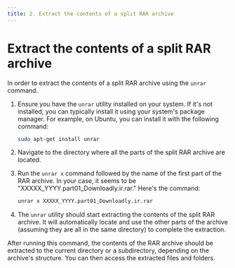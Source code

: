 ```yaml
---
title: 2. Extract the contents of a split RAR archive
---
```

# Extract the contents of a split RAR archive

In order  to extract the contents of a split RAR archive using the `unrar` command. 

1. Ensure you have the `unrar` utility installed on your system. If it's not installed, you can typically install it using your system's package manager. For example, on Ubuntu, you can install it with the following command:

   ```bash
   sudo apt-get install unrar
   ```

2. Navigate to the directory where all the parts of the split RAR archive are located.

3. Run the `unrar x` command followed by the name of the first part of the RAR archive. In your case, it seems to be "XXXXX_YYYY.part01_Downloadly.ir.rar." Here's the command:

   ```bash
   unrar x XXXXX_YYYY.part01_Downloadly.ir.rar
   ```

4. The `unrar` utility should start extracting the contents of the split RAR archive. It will automatically locate and use the other parts of the archive (assuming they are all in the same directory) to complete the extraction.

After running this command, the contents of the RAR archive should be extracted to the current directory or a subdirectory, depending on the archive's structure. You can then access the extracted files and folders.

